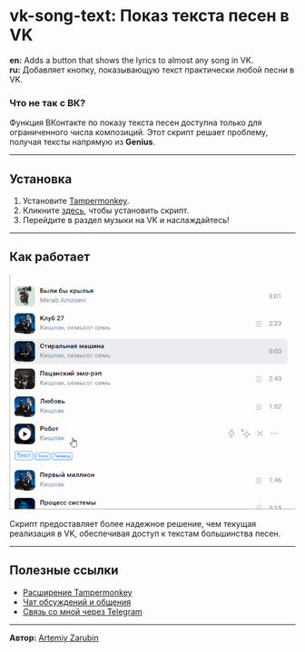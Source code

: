 # vk-song-text: Показ текста песен в VK

**en:** Adds a button that shows the lyrics to almost any song in VK.  
**ru:** Добавляет кнопку, показывающую текст практически любой песни в VK.

### Что не так с ВК?
Функция ВКонтакте по показу текста песен доступна только для ограниченного числа композиций.
Этот скрипт решает проблему, получая тексты напрямую из **Genius**.

---

## Установка

1. Установите [Tampermonkey](https://tampermonkey.net/).
2. Кликните [здесь](https://github.com/Artemiy-Zarubin/vk-song-text/raw/refs/heads/main/vk-song-text.user.js), чтобы установить скрипт.
3. Перейдите в раздел музыки на VK и наслаждайтесь!

---

## Как работает
![Пример работы](https://github.com/Artemiy-Zarubin/vk-song-text/blob/main/howworks2.gif?raw=true)

Скрипт предоставляет более надежное решение, чем текущая реализация в VK, обеспечивая доступ к текстам большинства песен.

---

## Полезные ссылки

- [Расширение Tampermonkey](https://tampermonkey.net/)
- [Чат обсуждений и общения](https://t.me/zadevv)
- [Связь со мной через Telegram](https://t.me/ArtemiyZarubin)

---
**Автор:** [Artemiy Zarubin](https://t.me/ArtemiyZarubin)

